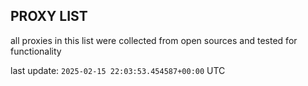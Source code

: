 ## PROXY LIST

all proxies in this list were collected from open sources and tested for functionality

last update: `2025-02-15 22:03:53.454587+00:00` UTC